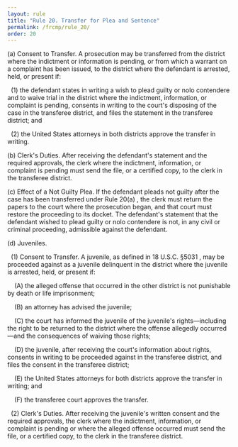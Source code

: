 ```yaml
---
layout: rule
title: "Rule 20. Transfer for Plea and Sentence"
permalink: /frcmp/rule_20/
order: 20
---
```


(a) Consent to Transfer. A prosecution may be transferred from the district where the indictment or information is pending, or from which a warrant on a complaint has been issued, to the district where the defendant is arrested, held, or present if:


&nbsp;&nbsp;(1) the defendant states in writing a wish to plead guilty or nolo contendere and to waive trial in the district where the indictment, information, or complaint is pending, consents in writing to the court's disposing of the case in the transferee district, and files the statement in the transferee district; and


&nbsp;&nbsp;(2) the United States attorneys in both districts approve the transfer in writing.


(b) Clerk's Duties. After receiving the defendant's statement and the required approvals, the clerk where the indictment, information, or complaint is pending must send the file, or a certified copy, to the clerk in the transferee district.


(c) Effect of a Not Guilty Plea. If the defendant pleads not guilty after the case has been transferred under Rule 20(a) , the clerk must return the papers to the court where the prosecution began, and that court must restore the proceeding to its docket. The defendant's statement that the defendant wished to plead guilty or nolo contendere is not, in any civil or criminal proceeding, admissible against the defendant.


(d) Juveniles.


&nbsp;&nbsp;(1) Consent to Transfer. A juvenile, as defined in 18 U.S.C. §5031 , may be proceeded against as a juvenile delinquent in the district where the juvenile is arrested, held, or present if:


&nbsp;&nbsp;&nbsp;&nbsp;(A) the alleged offense that occurred in the other district is not punishable by death or life imprisonment;


&nbsp;&nbsp;&nbsp;&nbsp;(B) an attorney has advised the juvenile;


&nbsp;&nbsp;&nbsp;&nbsp;(C) the court has informed the juvenile of the juvenile's rights—including the right to be returned to the district where the offense allegedly occurred—and the consequences of waiving those rights;


&nbsp;&nbsp;&nbsp;&nbsp;(D) the juvenile, after receiving the court's information about rights, consents in writing to be proceeded against in the transferee district, and files the consent in the transferee district;


&nbsp;&nbsp;&nbsp;&nbsp;(E) the United States attorneys for both districts approve the transfer in writing; and


&nbsp;&nbsp;&nbsp;&nbsp;(F) the transferee court approves the transfer.


&nbsp;&nbsp;(2) Clerk's Duties. After receiving the juvenile's written consent and the required approvals, the clerk where the indictment, information, or complaint is pending or where the alleged offense occurred must send the file, or a certified copy, to the clerk in the transferee district.